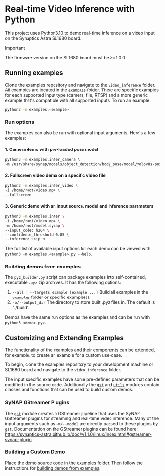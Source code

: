 # Real-time Video Inference with Python
This project uses Python3.10 to demo real-time inference on a video input on the Synaptics Astra SL1680 board.
> [!IMPORTANT]
> The firmware version on the SL1680 board must be >=1.0.0

## Running examples
Clone the examples repository and navigate to the `video_inference` folder.
All examples are located in the [`examples`](examples) folder. There are specific examples for each supported input type (camera, file, RTSP) and a more generic example that's compatible with all supported inputs. To run an example:
```sh
python3 -m examples.<example>
```
### Run options
The examples can also be run with optional input arguments. Here's a few examples:

#### 1. Camera demo with pre-loaded pose model
```sh
python3 -m examples.infer_camera \
-m /usr/share/synap/models/object_detection/body_pose/model/yolov8s-pose/model.synap
```

#### 2. Fullscreen video demo on a specific video file
```sh
python3 -m examples.infer_video \
-i /home/root/video.mp4 \
--fullscreen
```

#### 3. Generic demo with an input source, model and inference parameters
```sh
python3 -m examples.infer \
-i /home/root/video.mp4 \
-m /home/root/model.synap \
--input_codec h264 \
--confidence_threshold 0.85 \
--inference_skip 0
```

The full list of available input options for each demo can be viewed with `python3 -m examples.<example>.py --help`.

### Building demos from examples
The `pyz_builder.py` script can package examples into self-contained, executable `.pyz` zip archives. It has the following options:
1. `--all | --targets example [example ...]`
    Build all examples in the [`examples`](examples) folder or specific example(s).
2. `-o/--output_dir`
    The directory to store built .pyz files in. The default is "./build".

Demos have the same run options as the examples and can be run with `python3 <demo>.pyz`.

## Customizing and Extending Examples
The functionality of the examples and their components can be extended, for example, to create an example for a custom use-case.

To begin, clone the examples repository to your development machine or SL1680 board and navigate to the `video_inference` folder.

The input specific examples have some pre-defined parameters that can be modified in the source code. Additionally the [`gst`](gst) and [`utils`](utils) modules contain classes and functions that can be used to build custom demos.

### SyNAP GStreamer Plugins
The [`gst`](gst) module creates a GStreamer pipeline that uses the SyNAP GStreamer plugins for streaming and real-time video inference. Many of the input arguments such as `-m/--model` are directly passed to these plugins by `gst`. Documentation on the GStreamer plugins can be found here: https://synaptics-astra.github.io/doc/v/1.1.0/linux/index.html#gstreamer-synap-plugin

### Building a Custom Demo
Place the demo source code in the [examples](examples) folder. Then follow the instructions for [building demos from examples](#building-demos-from-examples).